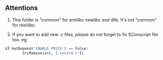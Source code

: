 ## Attentions

1. This folder is "common" for armlibc newlibc and dlib. It's not "common" for minilibc.

2. If you want to add new .c files, please do not forget to fix SConscript file too. eg:

```python
if GetDepend('ENABLE_POSIX') == False:
        SrcRemove(src, ['unistd.c'])
```